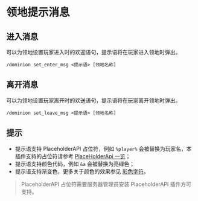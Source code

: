 # 领地提示消息

## 进入消息

可以为领地设置玩家进入时的欢迎语句，提示语将在玩家进入领地时弹出。

```
/dominion set_enter_msg <提示语> [领地名称]
```

## 离开消息

可以为领地设置玩家离开时的欢送语句，提示语将在玩家离开领地时弹出。

```
/dominion set_leave_msg <提示语> [领地名称]
```

## 提示

- 提示语支持 PlaceholderAPI 占位符，例如 `%player%`
  会被替换为玩家名，本插件支持的占位符请参考 [PlaceHolderApi 一览](../operator/papi.md)；
- 提示语支持颜色代码，例如 `&a` 会被替换为亮绿色；
- 提示语支持渐变色，更多关于颜色的效果参见 [彩色字符](https://ssl.lunadeer.cn:14448/doc/81/)。

> PlaceholderAPI 占位符需要服务器管理员安装 PlaceholderAPI 插件方可支持。
